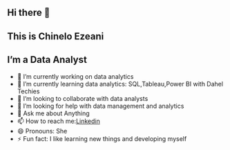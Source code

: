 ## Hi there 👋 
## This is Chinelo Ezeani
## I’m a Data Analyst 




- 🔭 I’m currently working on data analytics 
- 🌱 I’m currently learning data analytics: SQL,Tableau,Power BI with Dahel Techies
- 👯 I’m looking to collaborate with data analysts 
- 🤔 I’m looking for help with data management and analytics
- 💬 Ask me about Anything
- 📫 How to reach me:[Linkedin](www.linkedin.com/in/chinelo-ezeani-416905263)
- 😄 Pronouns: She
- ⚡ Fun fact: I like learning new things and developing myself

